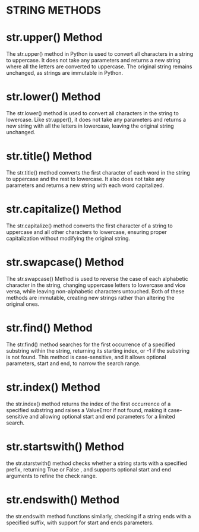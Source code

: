 # STRING METHODS
# str.upper() Method 
The str.upper() method in Python is used to convert all characters in a string to uppercase. It does not take any parameters and returns a new string where all the letters are converted to uppercase. The original string remains unchanged, as strings are immutable in Python. 
# str.lower() Method
The str.lower() method is used to convert all characters in the string to lowercase. Like str.upper(), it does not take any parameters and returns a new string with all the letters in lowercase, leaving the original string unchanged. 
# str.title() Method
The str.title() method converts the first character of each word in the string to uppercase and the rest to lowercase. It also does not take any parameters and returns a new string with each word capitalized. 
# str.capitalize() Method
The str.capitalize() method converts the first character of a string to uppercase and all other characters to lowercase, ensuring proper capitalization without modifying the original string.
# str.swapcase() Method 
The str.swapcase() Method is used to reverse the case of each alphabetic character in the string, changing uppercase letters to lowercase and vice versa, while leaving non-alphabetic characters untouched. Both of these methods are immutable, creating new strings rather than altering the original ones.
# str.find() Method 
The  str.find() method searches for the first occurrence of a specified substring within the string, returning its starting index, or -1 if the substring is not found. This method is case-sensitive, and it allows optional parameters, start and end, to narrow the search range. 
# str.index() Method
the str.index() method returns the index of the first occurrence of a specified substring and raises a ValueError if not found, making it case-sensitive and allowing optional start and end parameters for a limited search. 
# str.startswith() Method 
the str.starstwith() method checks whether a string starts with a specified prefix, returning True or False , and supports optional start and end arguments to refine the check range. 
# str.endswith() Method
the str.endswith method functions similarly, checking if a string ends with a specified suffix, with support for start and ends parameters.